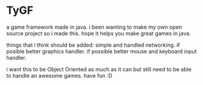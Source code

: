 TyGF
====

a game framework made in java.
i been wanting to make my own open source project so i made this. 
hope it helps you make great games in java.

things that i think should be added:
  simple and handled networking.
  if posible better graphics handler.
  if possible better mouse and keyboard input handler.

i want this to be Object Oriented as much as it can but still need to be able to handle an awesome games.
have fun :D

